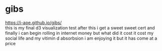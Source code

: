 # gibs
https://i-ape.github.io/gibs/ <br />
this is my final d3 visualization test 
after this i get a sweet sweet cert and finally i can begin rolling in internet money 
but what did it cost
it cost my social life and my vitimin d absorbsion 
i am enjoying it but it has come at a price 

